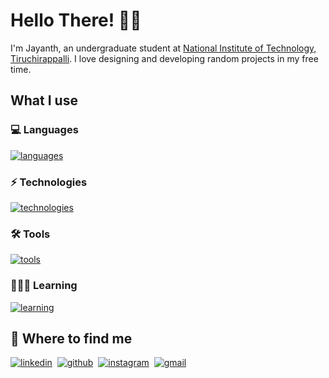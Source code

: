# Hello There! 👋🏽

I'm Jayanth, an undergraduate student at [National Institute of Technology, Tiruchirappalli](https://www.nitt.edu). I love designing and developing random projects in my free time.

## What I use

### 💻 Languages

[![languages](https://go-skill-icons.vercel.app/api/icons?i=html,css,js,ts,swift,py,postgresql&theme=dark)]()

### ⚡️ Technologies

[![technologies](https://go-skill-icons.vercel.app/api/icons?i=react,nextjs,tailwind,nodejs,prisma,aws&theme=dark)]()

### 🛠️ Tools

[![tools](https://go-skill-icons.vercel.app/api/icons?i=git,github,docker,pnpm,vscode,warp&theme=dark)]()

### 👨🏽‍💻 Learning

[![learning](https://go-skill-icons.vercel.app/api/icons?i=svelte,rust,go&theme=dark)]()

## 🔎 Where to find me

[![linkedin](https://go-skill-icons.vercel.app/api/icons?i=linkedin&theme=dark)](https://linkedin.com/in/jayanthh71)&nbsp;
[![github](https://go-skill-icons.vercel.app/api/icons?i=github&theme=dark)](https://github.com/jayanthh71)&nbsp;
[![instagram](https://go-skill-icons.vercel.app/api/icons?i=instagram&theme=dark)](https://instagram.com/jayanthh.h)&nbsp;
[![gmail](https://go-skill-icons.vercel.app/api/icons?i=gmail&theme=dark)](mailto:jayanth37069@gmail.com)&nbsp;
